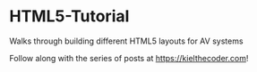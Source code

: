 # HTML5-Tutorial
Walks through building different HTML5 layouts for AV systems

Follow along with the series of posts at <https://kielthecoder.com>!